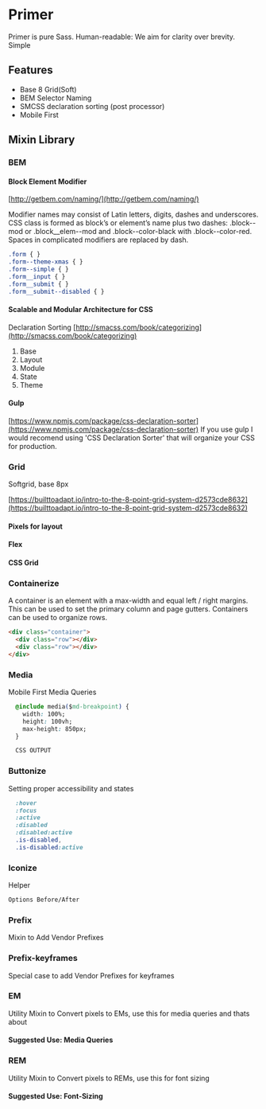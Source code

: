 # Primer

Primer is pure Sass.
Human-readable: We aim for clarity over brevity.
Simple

## Features

* Base 8 Grid(Soft)
* BEM Selector Naming
* SMCSS declaration sorting (post processor)
* Mobile First

## Mixin Library

### BEM

#### Block Element Modifier

[http://getbem.com/naming/](http://getbem.com/naming/)

Modifier names may consist of Latin letters, digits, dashes and 
underscores. CSS class is formed as block’s or element’s name plus 
two dashes: .block--mod or .block__elem--mod and .block--color-black 
with .block--color-red. Spaces in complicated modifiers are replaced by dash.

```css
.form { }
.form--theme-xmas { }
.form--simple { }
.form__input { }
.form__submit { }
.form__submit--disabled { }
```

#### Scalable and Modular Architecture for CSS

Declaration Sorting
[http://smacss.com/book/categorizing](http://smacss.com/book/categorizing)

1. Base
2. Layout
3. Module
4. State
5. Theme

#### Gulp
[https://www.npmjs.com/package/css-declaration-sorter](https://www.npmjs.com/package/css-declaration-sorter)
If you use gulp I would recomend using 'CSS Declaration Sorter' that will organize your CSS for production.

### Grid
Softgrid, base 8px

[https://builttoadapt.io/intro-to-the-8-point-grid-system-d2573cde8632](https://builttoadapt.io/intro-to-the-8-point-grid-system-d2573cde8632)

#### Pixels for layout
#### Flex
#### CSS Grid

### Containerize
A container is an element with a max-width and equal left / right margins. This can be used to set the primary column and page gutters. Containers can be used to organize rows.


```html
<div class="container">
  <div class="row"></div>
  <div class="row"></div>
</div>
```

### Media
Mobile First Media Queries

```css
  @include media($md-breakpoint) {
    width: 100%;
    height: 100vh;
    max-height: 850px;
  }    

  CSS OUTPUT

```

### Buttonize
Setting proper accessibility and states

```scss
  :hover
  :focus
  :active
  :disabled
  :disabled:active
  .is-disabled,
  .is-disabled:active
```

### Iconize
Helper


```scss
Options Before/After
```

### Prefix
Mixin to Add Vendor Prefixes 

### Prefix-keyframes
Special case to add Vendor Prefixes for keyframes

### EM
Utility Mixin to Convert pixels to EMs, use this for media queries and thats about

#### Suggested Use: Media Queries

### REM
Utility Mixin to Convert pixels to REMs, use this for font sizing

#### Suggested Use: Font-Sizing